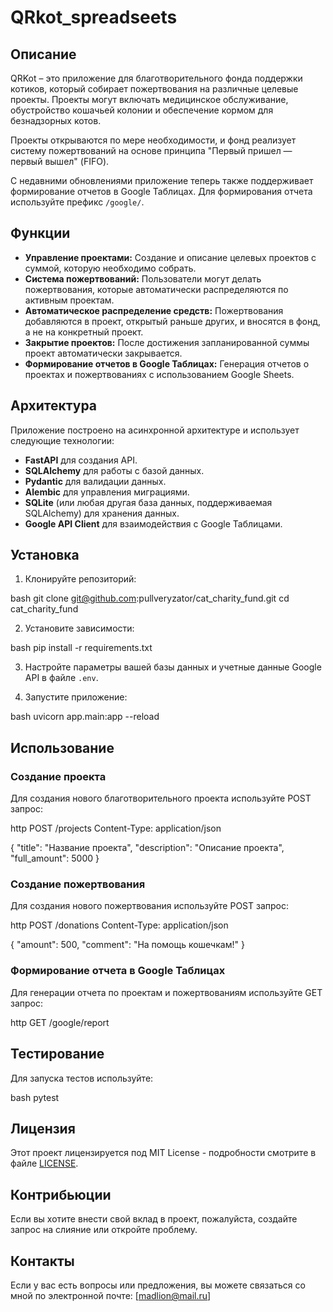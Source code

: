 # QRkot_spreadseets

## Описание

QRKot – это приложение для благотворительного фонда поддержки котиков, который собирает пожертвования на различные целевые проекты. Проекты могут включать медицинское обслуживание, обустройство кошачьей колонии и обеспечение кормом для безнадзорных котов.

Проекты открываются по мере необходимости, и фонд реализует систему пожертвований на основе принципа "Первый пришел — первый вышел" (FIFO).

С недавними обновлениями приложение теперь также поддерживает формирование отчетов в Google Таблицах. Для формирования отчета используйте префикс `/google/`.

## Функции

- **Управление проектами:** Создание и описание целевых проектов с суммой, которую необходимо собрать.
- **Система пожертвований:** Пользователи могут делать пожертвования, которые автоматически распределяются по активным проектам.
- **Автоматическое распределение средств:** Пожертвования добавляются в проект, открытый раньше других, и вносятся в фонд, а не на конкретный проект.
- **Закрытие проектов:** После достижения запланированной суммы проект автоматически закрывается.
- **Формирование отчетов в Google Таблицах:** Генерация отчетов о проектах и пожертвованиях с использованием Google Sheets.

## Архитектура

Приложение построено на асинхронной архитектуре и использует следующие технологии:

- **FastAPI** для создания API.
- **SQLAlchemy** для работы с базой данных.
- **Pydantic** для валидации данных.
- **Alembic** для управления миграциями.
- **SQLite** (или любая другая база данных, поддерживаемая SQLAlchemy) для хранения данных.
- **Google API Client** для взаимодействия с Google Таблицами.

## Установка

1. Клонируйте репозиторий:

   
bash
git clone git@github.com:pullveryzator/cat_charity_fund.git
cd cat_charity_fund


2. Установите зависимости:

   
bash
pip install -r requirements.txt


3. Настройте параметры вашей базы данных и учетные данные Google API в файле `.env`.

4. Запустите приложение:

   
bash
uvicorn app.main:app --reload


## Использование

### Создание проекта

Для создания нового благотворительного проекта используйте POST запрос:

http
POST /projects
Content-Type: application/json

{
"title": "Название проекта",
"description": "Описание проекта",
"full_amount": 5000
}


### Создание пожертвования

Для создания нового пожертвования используйте POST запрос:

http
POST /donations
Content-Type: application/json

{
"amount": 500,
"comment": "На помощь кошечкам!"
}


### Формирование отчета в Google Таблицах

Для генерации отчета по проектам и пожертвованиям используйте GET запрос:

http
GET /google/report


## Тестирование

Для запуска тестов используйте:

bash
pytest


## Лицензия

Этот проект лицензируется под MIT License - подробности смотрите в файле [LICENSE](LICENSE).

## Контрибьюции

Если вы хотите внести свой вклад в проект, пожалуйста, создайте запрос на слияние или откройте проблему.

## Контакты

Если у вас есть вопросы или предложения, вы можете связаться со мной по электронной почте: [madlion@mail.ru]